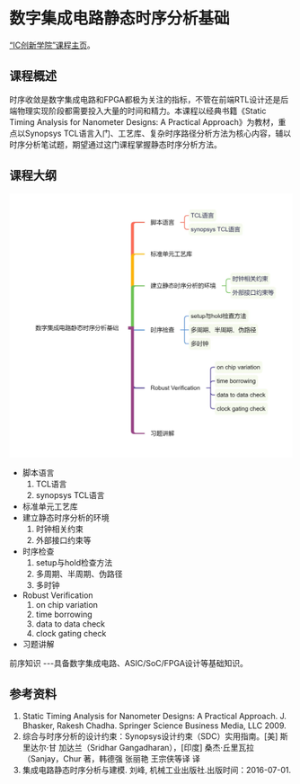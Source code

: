数字集成电路静态时序分析基础
===
[“IC创新学院”课程主页](https://www.iccollege.cn/portal/courseDetail/193.mooc)。


课程概述
---
时序收敛是数字集成电路和FPGA都极为关注的指标，不管在前端RTL设计还是后端物理实现阶段都需要投入大量的时间和精力。本课程以经典书籍《Static Timing Analysis for Nanometer Designs: A Practical Approach》为教材，重点以Synopsys TCL语言入门、工艺库、复杂时序路径分析方法为核心内容，辅以时序分析笔试题，期望通过这门课程掌握静态时序分析方法。


课程大纲
---
![知识点](./zsd.webp)
- 脚本语言
  1. TCL语言
  2. synopsys TCL语言
- 标准单元工艺库
- 建立静态时序分析的环境
  1. 时钟相关约束
  2. 外部接口约束等
- 时序检查
  1. setup与hold检查方法
  2. 多周期、半周期、伪路径
  3. 多时钟
- Robust Verification
  1. on chip variation
  2. time borrowing
  3. data to data check
  4. clock gating check
- 习题讲解

前序知识
---具备数字集成电路、ASIC/SoC/FPGA设计等基础知识。


参考资料
---
1. Static Timing Analysis for Nanometer Designs: A Practical Approach. J.
   Bhasker, Rakesh Chadha. Springer Science Business Media, LLC 2009. 
2. 综合与时序分析的设计约束：Synopsys设计约束（SDC）实用指南。[美] 斯里达尔·甘
   加达兰（Sridhar Gangadharan），[印度] 桑杰·丘里瓦拉（Sanjay，Chur 著，韩德强
   张丽艳 王宗侠等译 译 
3. 集成电路静态时序分析与建模. 刘峰, 机械工业出版社.出版时间：2016-07-01.
